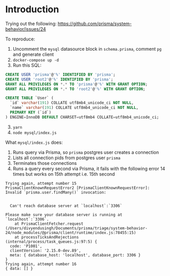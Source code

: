 # Introduction

Trying out the following: https://github.com/prisma/system-behavior/issues/24

To reproduce:

1. Uncomment the `mysql` datasource block in `schema.prisma`, comment `pg` and generate client
1. `docker-compose up -d`
1. Run this SQL:

```sql
CREATE USER 'prisma'@'%' IDENTIFIED BY 'prisma';
CREATE USER 'root2'@'%' IDENTIFIED BY 'prisma';
GRANT ALL PRIVILEGES ON *.* TO 'prisma'@'%' WITH GRANT OPTION;
GRANT ALL PRIVILEGES ON *.* TO 'root2'@'%' WITH GRANT OPTION;

CREATE TABLE `User` (
  `id` varchar(191) COLLATE utf8mb4_unicode_ci NOT NULL,
  `name` varchar(191) COLLATE utf8mb4_unicode_ci NOT NULL,
  PRIMARY KEY (`id`)
) ENGINE=InnoDB DEFAULT CHARSET=utf8mb4 COLLATE=utf8mb4_unicode_ci;
```

3. `yarn`
4. `node mysql/index.js`

What `mysql/index.js` does:

1. Runs query via Prisma, so `prisma` postgres user creates a connection
2. Lists all connection pids from postgres user `prisma`
3. Terminates those connections
4. Runs a query every second via Prisma, it fails with the following error 14 times but works on 15th attempt i.e. 15th second

```
Trying again, attempt number 15
PrismaClientKnownRequestError2 [PrismaClientKnownRequestError]:
Invalid `prisma.user.findMany()` invocation:


  Can't reach database server at `localhost`:`3306`

Please make sure your database server is running at `localhost`:`3306`.
    at PrismaClientFetcher.request (/Users/divyendusingh/Documents/prisma/triage/system-behavior-24/node_modules/@prisma/client/runtime/index.js:78455:15)
    at processTicksAndRejections (internal/process/task_queues.js:97:5) {
  code: 'P1001',
  clientVersion: '2.15.0-dev.89',
  meta: { database_host: 'localhost', database_port: 3306 }
}
Trying again, attempt number 16
{ data: [] }
```
